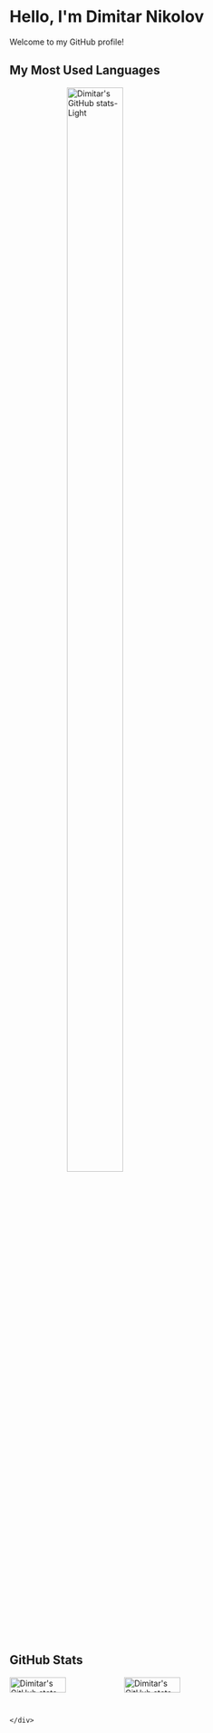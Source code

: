 <div style="text-align: center;">
    <div style="display: inline-block; text-align: left;">

# Hello, I'm Dimitar Nikolov

Welcome to my GitHub profile!

## My Most Used Languages

<div style="width: 50%; margin: 0 auto;">
    <a href="https://github.com/Dimitar759/github-readme-stats">
        <img src="https://github-readme-stats.vercel.app/api/top-langs/?username=Dimitar759&layout=compact" alt="Dimitar's GitHub stats-Light" style="width: 70%;">
    </a>
</div>

## GitHub Stats

<div style="display: flex; flex-direction: row; margin:  0 auto;">
    <div style="width: 50%;">
        <a href="https://github.com/Dimitar759/github-readme-stats#gh-light-mode-only">
            <img src="https://github-readme-stats.vercel.app/api?username=Dimitar759&show_icons=true&theme=default#gh-light-mode-only" alt="Dimitar's GitHub stats-Light" style="width: 70%;">
        </a>
    </div>
    <div style="width: 50%;">
        <a href="https://github.com/Dimitar759/github-readme-stats#gh-dark-mode-only">
            <img src="https://github-readme-stats.vercel.app/api?username=Dimitar759&show_icons=true&theme=radical" alt="Dimitar's GitHub stats-Dark" style="width: 70%;">
        </a>
    </div>
</div>

    </div>
</div>
